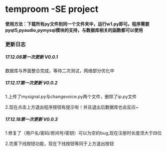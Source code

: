 # temproom -SE project
#### 使用方法：下载所有py文件到同一个文件夹中，运行w1.py即可。程序需要pyqt5,pyaudio,pymysql模块的支持，与数据库相关的函数都可以使用
### 更新日志
##### 17.12.08第一次更新  V0.0.1
数据库与界面整合完成，等待二次测试，网络部分优化中
##### 17.12.17第一次更新  V0.0.2
1.上传了mysignal.py与changevoice.py两个文件，删除了ip.py文件

2.现在点击上方退出程序按钮有提示啦！并且退出后数据库也会反应~
##### 17.12.18第一次更新 V0.0.3
1.修复了（用户名/密码/房间号/密钥）可以为空的bug,现在注册时长度须大于四位

2.完善下线按钮功能，现在下线按钮等同于上方退出按钮
